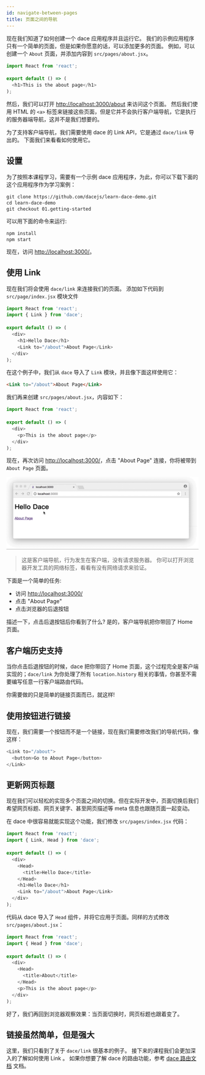 ```yaml
---
id: navigate-between-pages
title: 页面之间的导航
---
```


现在我们知道了如何创建一个 dace 应用程序并且运行它。 我们的示例应用程序只有一个简单的页面，但是如果你愿意的话，可以添加更多的页面。 例如，可以创建一个 `About` 页面，并添加内容到 `src/pages/about.jsx`。

```js
import React from 'react';

export default () => (
  <h1>This is the about page</h1>
);
```

然后，我们可以打开 [http://localhost:3000/about](http://localhost:3000/about) 来访问这个页面。 然后我们使用 HTML 的 `<a>` 标签来链接这些页面，但是它并不会执行客户端导航，它是执行的服务器端导航，这并不是我们想要的。

为了支持客户端导航，我们需要使用 dace 的 Link API，它是通过 `dace/link` 导出的。 下面我们来看看如何使用它。

## 设置

为了按照本课程学习，需要有一个示例 dace 应用程序，为此，你可以下载下面的这个应用程序作为学习案例：

```shell
git clone https://github.com/dacejs/learn-dace-demo.git
cd learn-dace-demo
git checkout 01.getting-started
```

可以用下面的命令来运行:

```shell
npm install
npm start
```

现在，访问 [http://localhost:3000/](http://localhost:3000/)。

## 使用 Link

现在我们将会使用 `dace/link` 来连接我们的页面。 添加如下代码到 `src/page/index.jsx` 模块文件

```js
import React from 'react';
import { Link } from 'dace';

export default () => (
  <div>
    <h1>Hello Dace</h1>
    <Link to="/about">About Page</Link>
  </div>
);
```

在这个例子中，我们从 `dace` 导入了 `Link` 模块，并且像下面这样使用它：

```html
<Link to="/about">About Page</Link>
```

我们再来创建 `src/pages/about.jsx`，内容如下：

```js
import React from 'react';

export default () => (
  <div>
    <p>This is the about page</p>
  </div>
);
```

现在，再次访问 [http://localhost:3000/](http://localhost:3000/)，点击 "About Page" 连接，你将被带到 `About Page` 页面。

![02](/docs/assets/tutorial/02.about.gif)

> 这是客户端导航，行为发生在客户端，没有请求服务器。 你可以打开浏览器开发工具的网络标签，看看有没有网络请求来验证。

下面是一个简单的任务:

- 访问 [http://localhost:3000/](http://localhost:3000/)
- 点击 "About Page"
- 点击浏览器的后退按钮

描述一下，点击后退按钮后你看到了什么? 是的，客户端导航把你带回了 Home 页面。

## 客户端历史支持

当你点击后退按钮的时候，dace 把你带回了 Home 页面，这个过程完全是客户端实现的；`dace/link` 为你处理了所有 `location.history` 相关的事情，你甚至不需要编写任意一行客户端路由代码。

你需要做的只是简单的链接页面而已，就这样!

## 使用按钮进行链接

现在，我们需要一个按钮而不是一个链接，现在我们需要修改我们的导航代码，像这样：

```js
<Link to="/about">
  <button>Go to About Page</button>
</Link>
```

## 更新网页标题

现在我们可以轻松的实现多个页面之间的切换。但在实际开发中，页面切换后我们希望网页标题、网页关键字、甚至网页描述等 meta 信息也跟随页面一起变动。

在 dace 中很容易就能实现这个功能，我们修改 `src/pages/index.jsx` 代码：

```js
import React from 'react';
import { Link, Head } from 'dace';

export default () => (
  <div>
    <Head>
      <title>Hello Dace</title>
    </Head>
    <h1>Hello Dace</h1>
    <Link to="/about">About Page</Link>
  </div>
);
```

代码从 dace 导入了 `Head` 组件，并将它应用于页面。同样的方式修改 `src/pages/about.jsx`：

```js
import React from 'react';
import { Head } from 'dace';

export default () => (
  <div>
    <Head>
      <title>About</title>
    </Head>
    <p>This is the about page</p>
  </div>
);
```

好了，我们再回到浏览器观察效果：当页面切换时，网页标题也跟着变了。

## 链接虽然简单，但是强大

这里，我们只看到了关于 `dace/link` 很基本的例子。 接下来的课程我们会更加深入的了解如何使用 Link 。 如果你想要了解 dace 的路由功能，参考 [ dace 路由文档](/concepts/routing.md) 文档。
